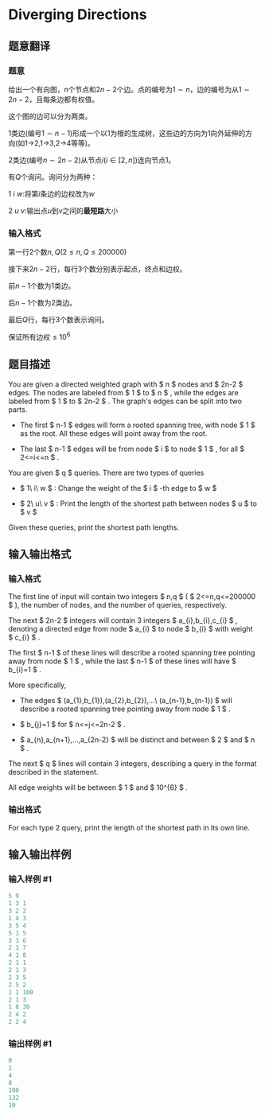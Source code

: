 # Diverging Directions

## 题意翻译

### 题意

给出一个有向图，$n$个节点和$2n-2$个边。点的编号为$1\sim n$，边的编号为从$1\sim2n-2$，且每条边都有权值。

这个图的边可以分为两类。

$1$类边(编号$1\sim n-1$)形成一个以$1$为根的生成树，这些边的方向为$1$向外延伸的方向(如$1$->$2$,$1$->$3$,$2$->$4$等等)。

$2$类边(编号$n\sim 2n-2$)从节点$i$($i\in[2,n]$)连向节点$1$。

有$Q$个询问。询问分为两种：

$1\ i\ w:$将第$i$条边的边权改为$w$

$2\ u\ v:$输出点$u$到$v$之间的**最短路**大小

### 输入格式

第一行$2$个数$n,Q(2\leq n,Q\leq 200000 )$

接下来$2n-2$行，每行$3$个数分别表示起点，终点和边权。

前$n-1$个数为$1$类边。

后$n-1$个数为$2$类边。

最后$Q$行，每行$3$个数表示询问。

保证所有边权$\leq 10^6$

## 题目描述

You are given a directed weighted graph with $ n $ nodes and $ 2n-2 $ edges. The nodes are labeled from $ 1 $ to $ n $ , while the edges are labeled from $ 1 $ to $ 2n-2 $ . The graph's edges can be split into two parts.

- The first $ n-1 $ edges will form a rooted spanning tree, with node $ 1 $ as the root. All these edges will point away from the root.

- The last $ n-1 $ edges will be from node $ i $ to node $ 1 $ , for all $ 2<=i<=n $ .

You are given $ q $ queries. There are two types of queries

- $ 1\ i\ w $ : Change the weight of the $ i $ -th edge to $ w $

- $ 2\ u\ v $ : Print the length of the shortest path between nodes $ u $ to $ v $

Given these queries, print the shortest path lengths.

## 输入输出格式

### 输入格式

The first line of input will contain two integers $ n,q $ ( $ 2<=n,q<=200000 $ ), the number of nodes, and the number of queries, respectively.

The next $ 2n-2 $ integers will contain 3 integers $ a_{i},b_{i},c_{i} $ , denoting a directed edge from node $ a_{i} $ to node $ b_{i} $ with weight $ c_{i} $ .

The first $ n-1 $ of these lines will describe a rooted spanning tree pointing away from node $ 1 $ , while the last $ n-1 $ of these lines will have $ b_{i}=1 $ .

More specifically,

- The edges $ (a_{1},b_{1}),(a_{2},b_{2}),...\ (a_{n-1},b_{n-1}) $ will describe a rooted spanning tree pointing away from node $ 1 $ .

- $ b_{j}=1 $ for $ n<=j<=2n-2 $ .

- $ a_{n},a_{n+1},...,a_{2n-2} $ will be distinct and between $ 2 $ and $ n $ .

The next $ q $ lines will contain 3 integers, describing a query in the format described in the statement.

All edge weights will be between $ 1 $ and $ 10^{6} $ .

### 输出格式

For each type 2 query, print the length of the shortest path in its own line.

## 输入输出样例

### 输入样例 #1

```cpp
5 9
1 3 1
3 2 2
1 4 3
3 5 4
5 1 5
3 1 6
2 1 7
4 1 8
2 1 1
2 1 3
2 3 5
2 5 2
1 1 100
2 1 3
1 8 30
2 4 2
2 2 4

```
### 输出样例 #1

```cpp
0
1
4
8
100
132
10

```
